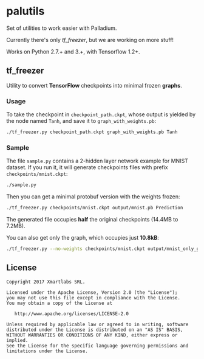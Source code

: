 # palutils

Set of utilities to work easier with Palladium.

Currently there's only *tf_freezer*, but we are working on more stuff!

Works on Python 2.7.+ and 3.+, with Tensorflow 1.2+.

## tf_freezer

Utility to convert **TensorFlow** checkpoints into minimal frozen **graphs**.

### Usage

To take the checkpoint in `checkpoint_path.ckpt`, whose output is yielded by the node named `Tanh`, and save it to `graph_with_weights.pb`:

```bash
./tf_freezer.py checkpoint_path.ckpt graph_with_weights.pb Tanh
```

### Sample

The file `sample.py` contains a 2-hidden layer network example for MNIST dataset. If you run it, it will generate checkpoints files with prefix `checkpoints/mnist.ckpt`:

```bash
./sample.py
```

Then you can get a minimal protobuf version with the weights frozen:

```bash
./tf_freezer.py checkpoints/mnist.ckpt output/mnist.pb Prediction
```

The generated file occupies **half** the original checkpoints (14.4MB to 7.2MB).


You can also get only the graph, which occupies just **10.8kB**:

```bash
./tf_freezer.py --no-weights checkpoints/mnist.ckpt output/mnist_only_graph.pb Prediction
```

## License

```
Copyright 2017 Xmartlabs SRL.

Licensed under the Apache License, Version 2.0 (the "License");
you may not use this file except in compliance with the License.
You may obtain a copy of the License at

   http://www.apache.org/licenses/LICENSE-2.0

Unless required by applicable law or agreed to in writing, software
distributed under the License is distributed on an "AS IS" BASIS,
WITHOUT WARRANTIES OR CONDITIONS OF ANY KIND, either express or implied.
See the License for the specific language governing permissions and
limitations under the License.
```
